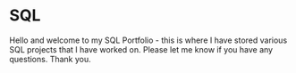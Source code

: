 # SQL
Hello and welcome to my SQL Portfolio - this is where I have stored various SQL projects that I have worked on. Please let me know if you have any questions. Thank you.

